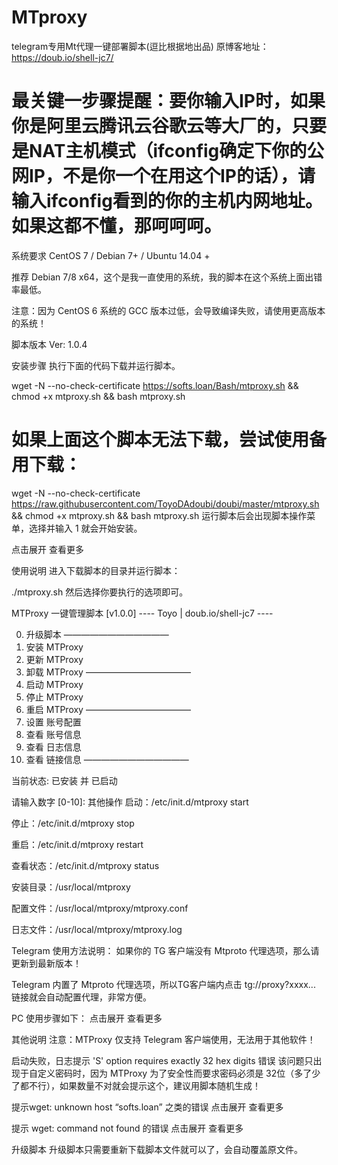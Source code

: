 # MTproxy
telegram专用Mt代理一键部署脚本(逗比根据地出品)
原博客地址：https://doub.io/shell-jc7/
# 最关键一步骤提醒：要你输入IP时，如果你是阿里云腾讯云谷歌云等大厂的，只要是NAT主机模式（ifconfig确定下你的公网IP，不是你一个在用这个IP的话），请输入ifconfig看到的你的主机内网地址。如果这都不懂，那呵呵呵。
系统要求
CentOS 7 / Debian 7+ / Ubuntu 14.04 +

推荐 Debian 7/8 x64，这个是我一直使用的系统，我的脚本在这个系统上面出错率最低。

注意：因为 CentOS 6 系统的 GCC 版本过低，会导致编译失败，请使用更高版本的系统！

脚本版本
Ver: 1.0.4

安装步骤
执行下面的代码下载并运行脚本。

wget -N --no-check-certificate https://softs.loan/Bash/mtproxy.sh && chmod +x mtproxy.sh && bash mtproxy.sh
 
# 如果上面这个脚本无法下载，尝试使用备用下载：
wget -N --no-check-certificate https://raw.githubusercontent.com/ToyoDAdoubi/doubi/master/mtproxy.sh && chmod +x mtproxy.sh && bash mtproxy.sh
运行脚本后会出现脚本操作菜单，选择并输入 1 就会开始安装。

点击展开 查看更多

使用说明
进入下载脚本的目录并运行脚本：

./mtproxy.sh
然后选择你要执行的选项即可。

  MTProxy 一键管理脚本 [v1.0.0]
  ---- Toyo | doub.io/shell-jc7 ----
  
  0. 升级脚本
————————————
  1. 安装 MTProxy
  2. 更新 MTProxy
  3. 卸载 MTProxy
————————————
  4. 启动 MTProxy
  5. 停止 MTProxy
  6. 重启 MTProxy
————————————
  7. 设置 账号配置
  8. 查看 账号信息
  9. 查看 日志信息
 10. 查看 链接信息
————————————
 
 当前状态: 已安装 并 已启动
 
 请输入数字 [0-10]:
其他操作
启动：/etc/init.d/mtproxy start

停止：/etc/init.d/mtproxy stop

重启：/etc/init.d/mtproxy restart

查看状态：/etc/init.d/mtproxy status

安装目录：/usr/local/mtproxy

配置文件：/usr/local/mtproxy/mtproxy.conf

日志文件：/usr/local/mtproxy/mtproxy.log

Telegram 使用方法说明：
如果你的 TG 客户端没有 Mtproto 代理选项，那么请更新到最新版本！

Telegram 内置了 Mtproto 代理选项，所以TG客户端内点击 tg://proxy?xxxx... 链接就会自动配置代理，非常方便。

PC 使用步骤如下：
点击展开 查看更多

其他说明
注意：MTProxy 仅支持 Telegram 客户端使用，无法用于其他软件！

启动失败，日志提示 'S' option requires exactly 32 hex digits 错误
该问题只出现于自定义密码时，因为 MTProxy 为了安全性而要求密码必须是 32位（多了少了都不行），如果数量不对就会提示这个，建议用脚本随机生成！

提示wget: unknown host “softs.loan” 之类的错误
点击展开 查看更多

提示 wget: command not found 的错误
点击展开 查看更多

升级脚本
升级脚本只需要重新下载脚本文件就可以了，会自动覆盖原文件。

